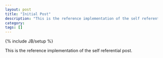 ```yaml
---
layout: post
title: "Initial Post"
description: "This is the reference implementation of the self referential joke"
category: 
tags: []
---
```

{% include JB/setup %}

This is the reference implementation of the self referential post.